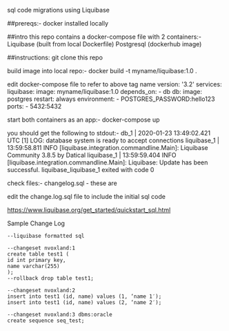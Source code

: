  sql code migrations using Liquibase

##prereqs:-
docker installed locally

##intro
this repo contains a docker-compose file with 2 containers:- 
Liquibase (built from local Dockerfile)
Postgresql (dockerhub image)

##instructions:
    git clone this repo

build image into local repo:- 
    docker build -t myname/liquibase:1.0 .

edit docker-compose file to refer to above tag name
    version: '3.2'
    services:
      liquibase:
        image: myname/liquibase:1.0
        depends_on:
          - db
      db:
        image: postgres
        restart: always
        environment:
          - POSTGRES_PASSWORD:hello123
        ports:
          - 5432:5432
      
start both containers as an app:-
      docker-compose up


you should get the following to stdout:-
    db_1         | 2020-01-23 13:49:02.421 UTC [1] LOG:  database system is ready to accept connections
    liquibase_1  | 13:59:58.811 INFO  [liquibase.integration.commandline.Main]: Liquibase Community 3.8.5 by Datical
    liquibase_1  | 13:59:59.404 INFO  [liquibase.integration.commandline.Main]: Liquibase: Update has been successful.
    liquibase_liquibase_1 exited with code 0


check files:-
changelog.sql  - these are 

edit the change.log.sql file to include the initial sql code 

https://www.liquibase.org/get_started/quickstart_sql.html


Sample Change Log
    
 
    --liquibase formatted sql

    --changeset nvoxland:1
    create table test1 (
    id int primary key,
    name varchar(255)
    );
    --rollback drop table test1;

    --changeset nvoxland:2
    insert into test1 (id, name) values (1, ‘name 1′);
    insert into test1 (id, name) values (2, ‘name 2′);

    --changeset nvoxland:3 dbms:oracle
    create sequence seq_test;

